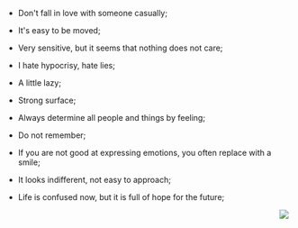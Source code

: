 - Don't fall in love with someone casually;

- It's easy to be moved;

- Very sensitive, but it seems that nothing does not care;

- I hate hypocrisy, hate lies;

- A little lazy;

- Strong surface;

- Always determine all people and things by feeling;

- Do not remember;

- If you are not good at expressing emotions, you often replace with a smile;

- It looks indifferent, not easy to approach;

- Life is confused now, but it is full of hope for the future;

<img align="right" src="https://readme-stats-dmego.vercel.app/api?username=zjkal&show_icons=true&icon_color=1573B3&hide_title=true&text_color=718096&bg_color=00000000&hide_border=true"/>
